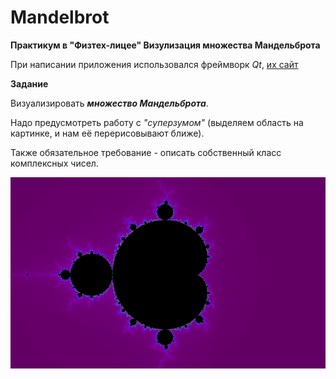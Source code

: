 # Mandelbrot
__Практикум в "Физтех-лицее" Визулизация множества Мандельброта__

При написании приложения использовался фреймворк _Qt_, [их сайт](https://www.qt.io/)

__Задание__

Визуализировать ___множество Мандельброта___.

Надо предусмотреть работу с _"cуперзумом"_ (выделяем область на картинке, и нам её перерисовывают ближе).

Также обязательное требование - описать собственный класс комплексных чисел.

![](Множество_Мандельброта.png)
